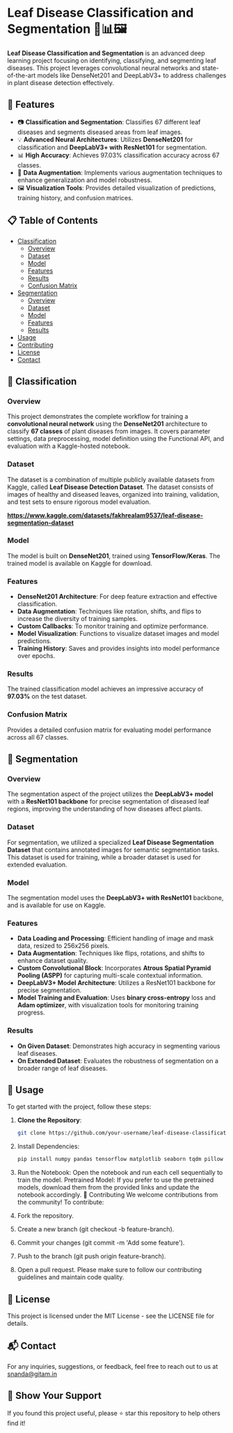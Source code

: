 # Leaf Disease Classification and Segmentation 🌿📊🖼️


**Leaf Disease Classification and Segmentation** is an advanced deep learning project focusing on identifying, classifying, and segmenting leaf diseases. This project leverages convolutional neural networks and state-of-the-art models like DenseNet201 and DeepLabV3+ to address challenges in plant disease detection effectively.

## 🌟 Features
- 📷 **Classification and Segmentation**: Classifies 67 different leaf diseases and segments diseased areas from leaf images.
- 💡 **Advanced Neural Architectures**: Utilizes **DenseNet201** for classification and **DeepLabV3+ with ResNet101** for segmentation.
- 📊 **High Accuracy**: Achieves 97.03% classification accuracy across 67 classes.
- 🔄 **Data Augmentation**: Implements various augmentation techniques to enhance generalization and model robustness.
- 🖼️ **Visualization Tools**: Provides detailed visualization of predictions, training history, and confusion matrices.

## 📋 Table of Contents
- [Classification](#classification)
  - [Overview](#overview)
  - [Dataset](#dataset)
  - [Model](#model)
  - [Features](#features)
  - [Results](#results)
  - [Confusion Matrix](#confusion-matrix)
- [Segmentation](#segmentation)
  - [Overview](#overview-1)
  - [Dataset](#dataset-1)
  - [Model](#model-1)
  - [Features](#features-1)
  - [Results](#results-1)
- [Usage](#usage)
- [Contributing](#contributing)
- [License](#license)
- [Contact](#contact)

## 🌿 Classification

### Overview
This project demonstrates the complete workflow for training a **convolutional neural network** using the **DenseNet201** architecture to classify **67 classes** of plant diseases from images. It covers parameter settings, data preprocessing, model definition using the Functional API, and evaluation with a Kaggle-hosted notebook.

### Dataset
The dataset is a combination of multiple publicly available datasets from Kaggle, called **Leaf Disease Detection Dataset**. The dataset consists of images of healthy and diseased leaves, organized into training, validation, and test sets to ensure rigorous model evaluation.

**https://www.kaggle.com/datasets/fakhrealam9537/leaf-disease-segmentation-dataset**


### Model
The model is built on **DenseNet201**, trained using **TensorFlow/Keras**. The trained model is available on Kaggle for download.


### Features
- **DenseNet201 Architecture**: For deep feature extraction and effective classification.
- **Data Augmentation**: Techniques like rotation, shifts, and flips to increase the diversity of training samples.
- **Custom Callbacks**: To monitor training and optimize performance.
- **Model Visualization**: Functions to visualize dataset images and model predictions.
- **Training History**: Saves and provides insights into model performance over epochs.

### Results
The trained classification model achieves an impressive accuracy of **97.03%** on the test dataset.

### Confusion Matrix
Provides a detailed confusion matrix for evaluating model performance across all 67 classes.

## 🍃 Segmentation

### Overview
The segmentation aspect of the project utilizes the **DeepLabV3+ model** with a **ResNet101 backbone** for precise segmentation of diseased leaf regions, improving the understanding of how diseases affect plants.

### Dataset
For segmentation, we utilized a specialized **Leaf Disease Segmentation Dataset** that contains annotated images for semantic segmentation tasks. This dataset is used for training, while a broader dataset is used for extended evaluation.


### Model
The segmentation model uses the **DeepLabV3+ with ResNet101** backbone, and is available for use on Kaggle.


### Features
- **Data Loading and Processing**: Efficient handling of image and mask data, resized to 256x256 pixels.
- **Data Augmentation**: Techniques like flips, rotations, and shifts to enhance dataset quality.
- **Custom Convolutional Block**: Incorporates **Atrous Spatial Pyramid Pooling (ASPP)** for capturing multi-scale contextual information.
- **DeepLabV3+ Model Architecture**: Utilizes a ResNet101 backbone for precise segmentation.
- **Model Training and Evaluation**: Uses **binary cross-entropy** loss and **Adam optimizer**, with visualization tools for monitoring training progress.

### Results
- **On Given Dataset**: Demonstrates high accuracy in segmenting various leaf diseases.
- **On Extended Dataset**: Evaluates the robustness of segmentation on a broader range of leaf diseases.

## 🚀 Usage
To get started with the project, follow these steps:

1. **Clone the Repository**:
   ```bash
   git clone https://github.com/your-username/leaf-disease-classification-segmentation.git
   ```
2. Install Dependencies:
   ```bash
   pip install numpy pandas tensorflow matplotlib seaborn tqdm pillow tf_explain
3. Run the Notebook: Open the notebook and run each cell sequentially to train the model.
Pretrained Model: If you prefer to use the pretrained models, download them from the provided links and update the notebook accordingly.
🤝 Contributing
We welcome contributions from the community! To contribute:

1. Fork the repository.
2. Create a new branch (git checkout -b feature-branch).
3. Commit your changes (git commit -m 'Add some feature').
4. Push to the branch (git push origin feature-branch).
5. Open a pull request.
Please make sure to follow our contributing guidelines and maintain code quality.

## 📄 License

This project is licensed under the MIT License - see the LICENSE file for details.

## 📬 Contact
For any inquiries, suggestions, or feedback, feel free to reach out to us at snanda@gitam.in


## 🌟 Show Your Support
If you found this project useful, please ⭐ star this repository to help others find it!

